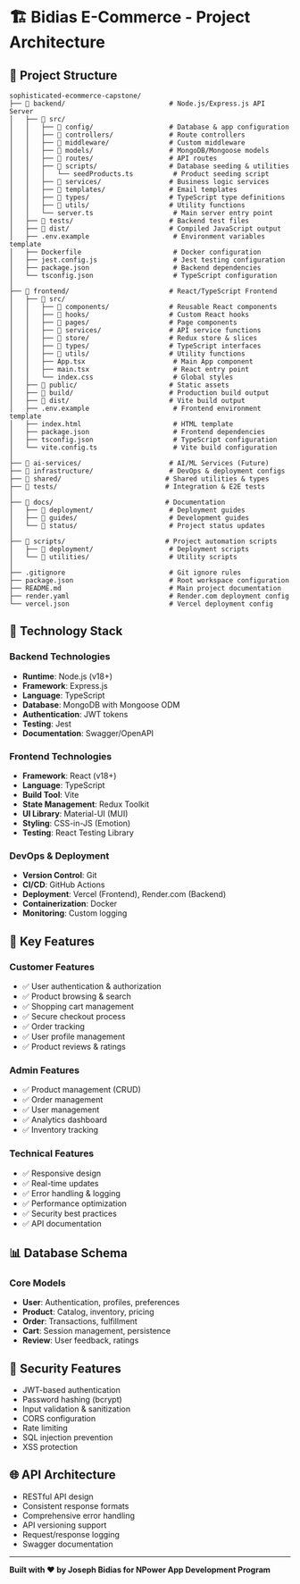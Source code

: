 # 🏗️ Bidias E-Commerce - Project Architecture

## 📁 Project Structure

```
sophisticated-ecommerce-capstone/
├── 📁 backend/                          # Node.js/Express.js API Server
│   ├── 📁 src/
│   │   ├── 📁 config/                   # Database & app configuration
│   │   ├── 📁 controllers/              # Route controllers
│   │   ├── 📁 middleware/               # Custom middleware
│   │   ├── 📁 models/                   # MongoDB/Mongoose models
│   │   ├── 📁 routes/                   # API routes
│   │   ├── 📁 scripts/                  # Database seeding & utilities
│   │   │   └── seedProducts.ts          # Product seeding script
│   │   ├── 📁 services/                 # Business logic services
│   │   ├── 📁 templates/                # Email templates
│   │   ├── 📁 types/                    # TypeScript type definitions
│   │   ├── 📁 utils/                    # Utility functions
│   │   └── server.ts                    # Main server entry point
│   ├── 📁 tests/                        # Backend test files
│   ├── 📁 dist/                         # Compiled JavaScript output
│   ├── .env.example                     # Environment variables template
│   ├── Dockerfile                       # Docker configuration
│   ├── jest.config.js                   # Jest testing configuration
│   ├── package.json                     # Backend dependencies
│   └── tsconfig.json                    # TypeScript configuration
│
├── 📁 frontend/                         # React/TypeScript Frontend
│   ├── 📁 src/
│   │   ├── 📁 components/               # Reusable React components
│   │   ├── 📁 hooks/                    # Custom React hooks
│   │   ├── 📁 pages/                    # Page components
│   │   ├── 📁 services/                 # API service functions
│   │   ├── 📁 store/                    # Redux store & slices
│   │   ├── 📁 types/                    # TypeScript interfaces
│   │   ├── 📁 utils/                    # Utility functions
│   │   ├── App.tsx                      # Main App component
│   │   ├── main.tsx                     # React entry point
│   │   └── index.css                    # Global styles
│   ├── 📁 public/                       # Static assets
│   ├── 📁 build/                        # Production build output
│   ├── 📁 dist/                         # Vite build output
│   ├── .env.example                     # Frontend environment template
│   ├── index.html                       # HTML template
│   ├── package.json                     # Frontend dependencies
│   ├── tsconfig.json                    # TypeScript configuration
│   └── vite.config.ts                   # Vite build configuration
│
├── 📁 ai-services/                      # AI/ML Services (Future)
├── 📁 infrastructure/                   # DevOps & deployment configs
├── 📁 shared/                          # Shared utilities & types
├── 📁 tests/                           # Integration & E2E tests
│
├── 📁 docs/                            # Documentation
│   ├── 📁 deployment/                   # Deployment guides
│   ├── 📁 guides/                       # Development guides
│   └── 📁 status/                       # Project status updates
│
├── 📁 scripts/                         # Project automation scripts
│   ├── 📁 deployment/                   # Deployment scripts
│   └── 📁 utilities/                    # Utility scripts
│
├── .gitignore                          # Git ignore rules
├── package.json                        # Root workspace configuration
├── README.md                           # Main project documentation
├── render.yaml                         # Render.com deployment config
└── vercel.json                         # Vercel deployment config
```

## 🔧 Technology Stack

### Backend Technologies
- **Runtime**: Node.js (v18+)
- **Framework**: Express.js
- **Language**: TypeScript
- **Database**: MongoDB with Mongoose ODM
- **Authentication**: JWT tokens
- **Testing**: Jest
- **Documentation**: Swagger/OpenAPI

### Frontend Technologies
- **Framework**: React (v18+)
- **Language**: TypeScript
- **Build Tool**: Vite
- **State Management**: Redux Toolkit
- **UI Library**: Material-UI (MUI)
- **Styling**: CSS-in-JS (Emotion)
- **Testing**: React Testing Library

### DevOps & Deployment
- **Version Control**: Git
- **CI/CD**: GitHub Actions
- **Deployment**: Vercel (Frontend), Render.com (Backend)
- **Containerization**: Docker
- **Monitoring**: Custom logging

## 🚀 Key Features

### Customer Features
- ✅ User authentication & authorization
- ✅ Product browsing & search
- ✅ Shopping cart management
- ✅ Secure checkout process
- ✅ Order tracking
- ✅ User profile management
- ✅ Product reviews & ratings

### Admin Features
- ✅ Product management (CRUD)
- ✅ Order management
- ✅ User management
- ✅ Analytics dashboard
- ✅ Inventory tracking

### Technical Features
- ✅ Responsive design
- ✅ Real-time updates
- ✅ Error handling & logging
- ✅ Performance optimization
- ✅ Security best practices
- ✅ API documentation

## 📊 Database Schema

### Core Models
- **User**: Authentication, profiles, preferences
- **Product**: Catalog, inventory, pricing
- **Order**: Transactions, fulfillment
- **Cart**: Session management, persistence
- **Review**: User feedback, ratings

## 🔐 Security Features
- JWT-based authentication
- Password hashing (bcrypt)
- Input validation & sanitization
- CORS configuration
- Rate limiting
- SQL injection prevention
- XSS protection

## 🌐 API Architecture
- RESTful API design
- Consistent response formats
- Comprehensive error handling
- API versioning support
- Request/response logging
- Swagger documentation

---

**Built with ❤️ by Joseph Bidias for NPower App Development Program**
